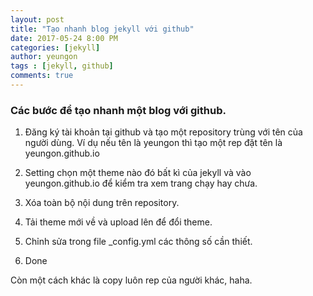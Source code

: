 ```yaml
---
layout: post
title: "Tạo nhanh blog jekyll với github"
date: 2017-05-24 8:00 PM
categories: [jekyll]
author: yeungon
tags : [jekyll, github]
comments: true
---
```


### Các bước để tạo nhanh một blog với github.

1. Đăng ký tài khoản tại github và tạo một repository trùng với tên của người dùng. Ví dụ nếu tên là yeungon thì tạo một rep đặt tên là yeungon.github.io

2. Setting chọn một theme nào đó bất kì của jekyll và vào yeungon.github.io để kiểm tra xem trang chạy hay chưa.

3. Xóa toàn bộ nội dung trên repository.

4. Tải theme mới về và upload lên để đổi theme.

5. Chỉnh sửa trong file _config.yml các thông số cần thiết.

6. Done

Còn một cách khác là copy luôn rep của người khác, haha.
